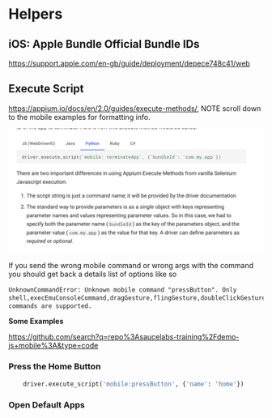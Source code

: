 # Helpers

## iOS: Apple Bundle Official Bundle IDs
<https://support.apple.com/en-gb/guide/deployment/depece748c41/web>

## Execute Script
<https://appium.io/docs/en/2.0/guides/execute-methods/>, NOTE scroll down to the mobile examples for formatting info.

![mobile-execute-examples](../images/mobile-execute.png)

If you send the wrong mobile command or wrong args with the command you should get back a details list of options like so

```
UnknownCommandError: Unknown mobile command "pressButton". Only shell,execEmuConsoleCommand,dragGesture,flingGesture,doubleClickGesture,longClickGesture,pinchCloseGesture,pinchOpenGesture,swipeGesture,scrollGesture,scrollBackTo,scroll,viewportScreenshot,viewportRect,deepLink,startLogsBroadcast,stopLogsBroadcast,acceptAlert,dismissAlert,batteryInfo,deviceInfo,getDeviceTime,changePermissions,getPermissions,performEditorAction,startScreenStreaming,stopScreenStreaming,getNotifications,listSms,type,sensorSet,deleteFile,clearApp,startActivity,startService,stopService,broadcast,getContexts,installMultipleApks,unlock commands are supported.
```

**Some Examples**

<https://github.com/search?q=repo%3Asaucelabs-training%2Fdemo-js+mobile%3A&type=code>

### Press the Home Button

```python
    driver.execute_script('mobile:pressButton', {'name': 'home'})
```

### Open Default Apps